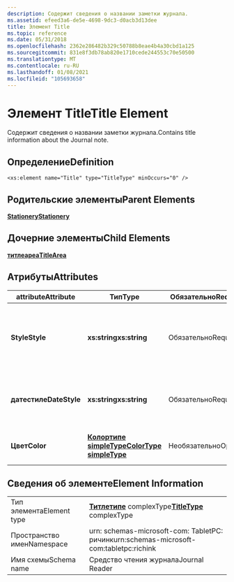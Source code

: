 ```yaml
---
description: Содержит сведения о названии заметки журнала.
ms.assetid: efeed3a6-de5e-4698-9dc3-d0acb3d13dee
title: Элемент Title
ms.topic: reference
ms.date: 05/31/2018
ms.openlocfilehash: 2362e286482b329c50788b8eae4b4a30cbd1a125
ms.sourcegitcommit: 831e8f3db78ab820e1710cede244553c70e50500
ms.translationtype: MT
ms.contentlocale: ru-RU
ms.lasthandoff: 01/08/2021
ms.locfileid: "105693658"
---
```

# <a name="title-element"></a><span data-ttu-id="d1a0e-103">Элемент Title</span><span class="sxs-lookup"><span data-stu-id="d1a0e-103">Title Element</span></span>

<span data-ttu-id="d1a0e-104">Содержит сведения о названии заметки журнала.</span><span class="sxs-lookup"><span data-stu-id="d1a0e-104">Contains title information about the Journal note.</span></span>

## <a name="definition"></a><span data-ttu-id="d1a0e-105">Определение</span><span class="sxs-lookup"><span data-stu-id="d1a0e-105">Definition</span></span>

``` syntax
<xs:element name="Title" type="TitleType" minOccurs="0" />
```

## <a name="parent-elements"></a><span data-ttu-id="d1a0e-106">Родительские элементы</span><span class="sxs-lookup"><span data-stu-id="d1a0e-106">Parent Elements</span></span>

[<span data-ttu-id="d1a0e-107">**Stationery**</span><span class="sxs-lookup"><span data-stu-id="d1a0e-107">**Stationery**</span></span>](stationery-element.md)

## <a name="child-elements"></a><span data-ttu-id="d1a0e-108">Дочерние элементы</span><span class="sxs-lookup"><span data-stu-id="d1a0e-108">Child Elements</span></span>

[<span data-ttu-id="d1a0e-109">**титлеареа**</span><span class="sxs-lookup"><span data-stu-id="d1a0e-109">**TitleArea**</span></span>](titlearea-element.md)

## <a name="attributes"></a><span data-ttu-id="d1a0e-110">Атрибуты</span><span class="sxs-lookup"><span data-stu-id="d1a0e-110">Attributes</span></span>



<table>
<colgroup>
<col style="width: 20%" />
<col style="width: 20%" />
<col style="width: 20%" />
<col style="width: 20%" />
<col style="width: 20%" />
</colgroup>
<thead>
<tr class="header">
<th><span data-ttu-id="d1a0e-111">attribute</span><span class="sxs-lookup"><span data-stu-id="d1a0e-111">Attribute</span></span></th>
<th><span data-ttu-id="d1a0e-112">Тип</span><span class="sxs-lookup"><span data-stu-id="d1a0e-112">Type</span></span></th>
<th><span data-ttu-id="d1a0e-113">Обязательно</span><span class="sxs-lookup"><span data-stu-id="d1a0e-113">Required</span></span></th>
<th><span data-ttu-id="d1a0e-114">Описание</span><span class="sxs-lookup"><span data-stu-id="d1a0e-114">Description</span></span></th>
<th><span data-ttu-id="d1a0e-115">Возможные значения</span><span class="sxs-lookup"><span data-stu-id="d1a0e-115">Possible Values</span></span></th>
</tr>
</thead>
<tbody>
<tr class="odd">
<td><span data-ttu-id="d1a0e-116"><strong>Style</strong></span><span class="sxs-lookup"><span data-stu-id="d1a0e-116"><strong>Style</strong></span></span></td>
<td><span data-ttu-id="d1a0e-117"><strong>xs:string</strong></span><span class="sxs-lookup"><span data-stu-id="d1a0e-117"><strong>xs:string</strong></span></span></td>
<td><span data-ttu-id="d1a0e-118">Обязательно</span><span class="sxs-lookup"><span data-stu-id="d1a0e-118">Required</span></span></td>
<td><span data-ttu-id="d1a0e-119">Задает тип границы, окружающей заголовок примечания.</span><span class="sxs-lookup"><span data-stu-id="d1a0e-119">Specifies the type of border surrounding the title of the note.</span></span></td>
<td><ul>
<li><span data-ttu-id="d1a0e-120">Нет</span><span class="sxs-lookup"><span data-stu-id="d1a0e-120">None</span></span></li>
<li><span data-ttu-id="d1a0e-121">солидскуаре</span><span class="sxs-lookup"><span data-stu-id="d1a0e-121">SolidSquare</span></span></li>
<li><span data-ttu-id="d1a0e-122">аутлинескуаре</span><span class="sxs-lookup"><span data-stu-id="d1a0e-122">OutlineSquare</span></span></li>
<li><span data-ttu-id="d1a0e-123">солидраундрект</span><span class="sxs-lookup"><span data-stu-id="d1a0e-123">SolidRoundRect</span></span></li>
<li><span data-ttu-id="d1a0e-124">аутлинераундрект</span><span class="sxs-lookup"><span data-stu-id="d1a0e-124">OutlineRoundRect</span></span></li>
<li><span data-ttu-id="d1a0e-125">солидраундректдоттедбаселине</span><span class="sxs-lookup"><span data-stu-id="d1a0e-125">SolidRoundRectDottedBaseline</span></span></li>
</ul></td>
</tr>
<tr class="even">
<td><span data-ttu-id="d1a0e-126"><strong>датестиле</strong></span><span class="sxs-lookup"><span data-stu-id="d1a0e-126"><strong>DateStyle</strong></span></span></td>
<td><span data-ttu-id="d1a0e-127"><strong>xs:string</strong></span><span class="sxs-lookup"><span data-stu-id="d1a0e-127"><strong>xs:string</strong></span></span></td>
<td><span data-ttu-id="d1a0e-128">Обязательно</span><span class="sxs-lookup"><span data-stu-id="d1a0e-128">Required</span></span></td>
<td><span data-ttu-id="d1a0e-129">Определяет, содержит ли заголовок дату или нет.</span><span class="sxs-lookup"><span data-stu-id="d1a0e-129">Defines whether the title includes a date or not.</span></span></td>
<td><ul>
<li><span data-ttu-id="d1a0e-130">Нет</span><span class="sxs-lookup"><span data-stu-id="d1a0e-130">None</span></span></li>
<li><span data-ttu-id="d1a0e-131">Short</span><span class="sxs-lookup"><span data-stu-id="d1a0e-131">Short</span></span></li>
</ul></td>
</tr>
<tr class="odd">
<td><span data-ttu-id="d1a0e-132"><strong>Цвет</strong></span><span class="sxs-lookup"><span data-stu-id="d1a0e-132"><strong>Color</strong></span></span></td>
<td><span data-ttu-id="d1a0e-133"><a href="colortype-simple-type.md"><strong>Колортипе simpleType</strong></a></span><span class="sxs-lookup"><span data-stu-id="d1a0e-133"><a href="colortype-simple-type.md"><strong>ColorType simpleType</strong></a></span></span></td>
<td><span data-ttu-id="d1a0e-134">Необязательно</span><span class="sxs-lookup"><span data-stu-id="d1a0e-134">Optional</span></span></td>
<td><span data-ttu-id="d1a0e-135">Указывает цвет фона.</span><span class="sxs-lookup"><span data-stu-id="d1a0e-135">Specifies the color of the background.</span></span></td>
<td><span data-ttu-id="d1a0e-136">См. <a href="colortype-simple-type.md"><strong>Колортипе simpleType</strong></a>.</span><span class="sxs-lookup"><span data-stu-id="d1a0e-136">See <a href="colortype-simple-type.md"><strong>ColorType simpleType</strong></a>.</span></span></td>
</tr>
</tbody>
</table>



 

## <a name="element-information"></a><span data-ttu-id="d1a0e-137">Сведения об элементе</span><span class="sxs-lookup"><span data-stu-id="d1a0e-137">Element Information</span></span>



|              |                                                         |
|--------------|---------------------------------------------------------|
| <span data-ttu-id="d1a0e-138">Тип элемента</span><span class="sxs-lookup"><span data-stu-id="d1a0e-138">Element type</span></span> | <span data-ttu-id="d1a0e-139">[**Титлетипе**](titletype-complex-type.md) complexType</span><span class="sxs-lookup"><span data-stu-id="d1a0e-139">[**TitleType**](titletype-complex-type.md) complexType</span></span> |
| <span data-ttu-id="d1a0e-140">Пространство имен</span><span class="sxs-lookup"><span data-stu-id="d1a0e-140">Namespace</span></span>    | <span data-ttu-id="d1a0e-141">urn: schemas-microsoft-com: TabletPC: ричинк</span><span class="sxs-lookup"><span data-stu-id="d1a0e-141">urn:schemas-microsoft-com:tabletpc:richink</span></span>              |
| <span data-ttu-id="d1a0e-142">Имя схемы</span><span class="sxs-lookup"><span data-stu-id="d1a0e-142">Schema name</span></span>  | <span data-ttu-id="d1a0e-143">Средство чтения журнала</span><span class="sxs-lookup"><span data-stu-id="d1a0e-143">Journal Reader</span></span>                                          |



 

 

 



